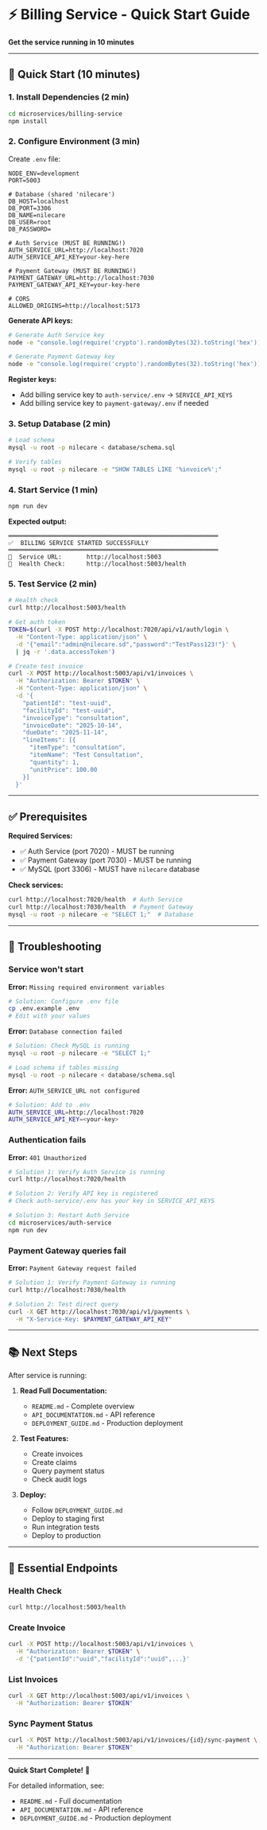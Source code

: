 # ⚡ Billing Service - Quick Start Guide

**Get the service running in 10 minutes**

---

## 🚀 Quick Start (10 minutes)

### 1. Install Dependencies (2 min)

```bash
cd microservices/billing-service
npm install
```

### 2. Configure Environment (3 min)

Create `.env` file:

```env
NODE_ENV=development
PORT=5003

# Database (shared 'nilecare')
DB_HOST=localhost
DB_PORT=3306
DB_NAME=nilecare
DB_USER=root
DB_PASSWORD=

# Auth Service (MUST BE RUNNING!)
AUTH_SERVICE_URL=http://localhost:7020
AUTH_SERVICE_API_KEY=your-key-here

# Payment Gateway (MUST BE RUNNING!)
PAYMENT_GATEWAY_URL=http://localhost:7030
PAYMENT_GATEWAY_API_KEY=your-key-here

# CORS
ALLOWED_ORIGINS=http://localhost:5173
```

**Generate API keys:**
```bash
# Generate Auth Service key
node -e "console.log(require('crypto').randomBytes(32).toString('hex'))"

# Generate Payment Gateway key
node -e "console.log(require('crypto').randomBytes(32).toString('hex'))"
```

**Register keys:**
- Add billing service key to `auth-service/.env` → `SERVICE_API_KEYS`
- Add billing service key to `payment-gateway/.env` if needed

### 3. Setup Database (2 min)

```bash
# Load schema
mysql -u root -p nilecare < database/schema.sql

# Verify tables
mysql -u root -p nilecare -e "SHOW TABLES LIKE '%invoice%';"
```

### 4. Start Service (1 min)

```bash
npm run dev
```

**Expected output:**
```
═══════════════════════════════════════════════════════════
✅  BILLING SERVICE STARTED SUCCESSFULLY
═══════════════════════════════════════════════════════════
📡  Service URL:       http://localhost:5003
🏥  Health Check:      http://localhost:5003/health
```

### 5. Test Service (2 min)

```bash
# Health check
curl http://localhost:5003/health

# Get auth token
TOKEN=$(curl -X POST http://localhost:7020/api/v1/auth/login \
  -H "Content-Type: application/json" \
  -d '{"email":"admin@nilecare.sd","password":"TestPass123!"}' \
  | jq -r '.data.accessToken')

# Create test invoice
curl -X POST http://localhost:5003/api/v1/invoices \
  -H "Authorization: Bearer $TOKEN" \
  -H "Content-Type: application/json" \
  -d '{
    "patientId": "test-uuid",
    "facilityId": "test-uuid",
    "invoiceType": "consultation",
    "invoiceDate": "2025-10-14",
    "dueDate": "2025-11-14",
    "lineItems": [{
      "itemType": "consultation",
      "itemName": "Test Consultation",
      "quantity": 1,
      "unitPrice": 100.00
    }]
  }'
```

---

## ✅ Prerequisites

**Required Services:**
- ✅ Auth Service (port 7020) - MUST be running
- ✅ Payment Gateway (port 7030) - MUST be running
- ✅ MySQL (port 3306) - MUST have `nilecare` database

**Check services:**
```bash
curl http://localhost:7020/health  # Auth Service
curl http://localhost:7030/health  # Payment Gateway
mysql -u root -p nilecare -e "SELECT 1;"  # Database
```

---

## 🐛 Troubleshooting

### Service won't start

**Error:** `Missing required environment variables`
```bash
# Solution: Configure .env file
cp .env.example .env
# Edit with your values
```

**Error:** `Database connection failed`
```bash
# Solution: Check MySQL is running
mysql -u root -p nilecare -e "SELECT 1;"

# Load schema if tables missing
mysql -u root -p nilecare < database/schema.sql
```

**Error:** `AUTH_SERVICE_URL not configured`
```bash
# Solution: Add to .env
AUTH_SERVICE_URL=http://localhost:7020
AUTH_SERVICE_API_KEY=<your-key>
```

### Authentication fails

**Error:** `401 Unauthorized`
```bash
# Solution 1: Verify Auth Service is running
curl http://localhost:7020/health

# Solution 2: Verify API key is registered
# Check auth-service/.env has your key in SERVICE_API_KEYS

# Solution 3: Restart Auth Service
cd microservices/auth-service
npm run dev
```

### Payment Gateway queries fail

**Error:** `Payment Gateway request failed`
```bash
# Solution 1: Verify Payment Gateway is running
curl http://localhost:7030/health

# Solution 2: Test direct query
curl -X GET http://localhost:7030/api/v1/payments \
  -H "X-Service-Key: $PAYMENT_GATEWAY_API_KEY"
```

---

## 📚 Next Steps

After service is running:

1. **Read Full Documentation:**
   - `README.md` - Complete overview
   - `API_DOCUMENTATION.md` - API reference
   - `DEPLOYMENT_GUIDE.md` - Production deployment

2. **Test Features:**
   - Create invoices
   - Create claims
   - Query payment status
   - Check audit logs

3. **Deploy:**
   - Follow `DEPLOYMENT_GUIDE.md`
   - Deploy to staging first
   - Run integration tests
   - Deploy to production

---

## 🎯 Essential Endpoints

### Health Check
```bash
curl http://localhost:5003/health
```

### Create Invoice
```bash
curl -X POST http://localhost:5003/api/v1/invoices \
  -H "Authorization: Bearer $TOKEN" \
  -d '{"patientId":"uuid","facilityId":"uuid",...}'
```

### List Invoices
```bash
curl -X GET http://localhost:5003/api/v1/invoices \
  -H "Authorization: Bearer $TOKEN"
```

### Sync Payment Status
```bash
curl -X POST http://localhost:5003/api/v1/invoices/{id}/sync-payment \
  -H "Authorization: Bearer $TOKEN"
```

---

**Quick Start Complete!** 🎉

For detailed information, see:
- `README.md` - Full documentation
- `API_DOCUMENTATION.md` - API reference
- `DEPLOYMENT_GUIDE.md` - Production deployment

